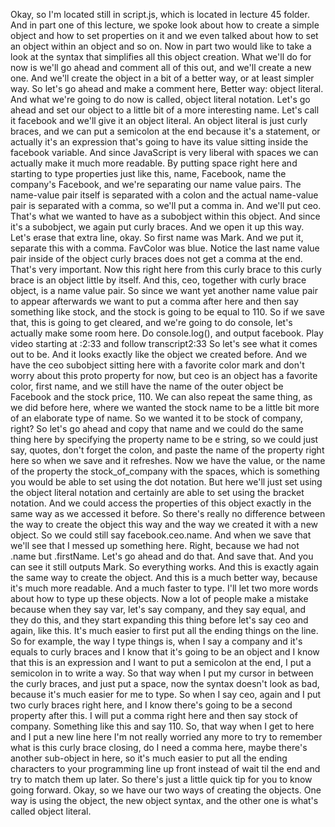 Okay, so I'm located still in script.js, which is located in lecture 45 folder. And in part one of this lecture, we spoke look about how to create a simple object and how to set properties on it and we even talked about how to set an object within an object and so on. Now in part two would like to take a look at the syntax that simplifies all this object creation. What we'll do for now is we'll go ahead and comment all of this out, and we'll create a new one. And we'll create the object in a bit of a better way, or at least simpler way. So let's go ahead and make a comment here, Better way: object literal. And what we're going to do now is called, object literal notation. Let's go ahead and set our object to a little bit of a more interesting name. Let's call it facebook and we'll give it an object literal. An object literal is just curly braces, and we can put a semicolon at the end because it's a statement, or actually it's an expression that's going to have its value sitting inside the facebook variable. And since JavaScript is very liberal with spaces we can actually make it much more readable. By putting space right here and starting to type properties just like this, name, Facebook, name the company's Facebook, and we're separating our name value pairs. The name-value pair itself is separated with a colon and the actual name-value pair is separated with a comma, so we'll put a comma in. And we'll put ceo. That's what we wanted to have as a subobject within this object. And since it's a subobject, we again put curly braces. And we open it up this way. Let's erase that extra line, okay. So first name was Mark. And we put it, separate this with a comma. FavColor was blue. Notice the last name value pair inside of the object curly braces does not get a comma at the end. That's very important. Now this right here from this curly brace to this curly brace is an object little by itself. And this, ceo, together with curly brace object, is a name value pair. So since we want yet another name value pair to appear afterwards we want to put a comma after here and then say something like stock, and the stock is going to be equal to 110. So if we save that, this is going to get cleared, and we're going to do console, let's actually make some room here. Do console.log(), and output facebook.
Play video starting at :2:33 and follow transcript2:33
So let's see what it comes out to be. And it looks exactly like the object we created before. And we have the ceo subobject sitting here with a favorite color mark and don't worry about this proto property for now, but ceo is an object has a favorite color, first name, and we still have the name of the outer object be Facebook and the stock price, 110. We can also repeat the same thing, as we did before here, where we wanted the stock name to be a little bit more of an elaborate type of name. So we wanted it to be stock of company, right? So let's go ahead and copy that name and we could do the same thing here by specifying the property name to be e string, so we could just say, quotes, don't forget the colon, and paste the name of the property right here so when we save and it refreshes. Now we have the value, or the name of the property the stock_of_company with the spaces, which is something you would be able to set using the dot notation. But here we'll just set using the object literal notation and certainly are able to set using the bracket notation. And we could access the properties of this object exactly in the same way as we accessed it before. So there's really no difference between the way to create the object this way and the way we created it with a new object. So we could still say facebook.ceo.name. And when we save that we'll see that I messed up something here. Right, because we had not .name but .firstName. Let's go ahead and do that. And save that. And you can see it still outputs Mark. So everything works. And this is exactly again the same way to create the object. And this is a much better way, because it's much more readable. And a much faster to type. I'll let two more words about how to type up these objects. Now a lot of people make a mistake because when they say var, let's say company, and they say equal, and they do this, and they start expanding this thing before let's say ceo and again, like this. It's much easier to first put all the ending things on the line. So for example, the way I type things is, when I say a company and it's equals to curly braces and I know that it's going to be an object and I know that this is an expression and I want to put a semicolon at the end, I put a semicolon in to write a way. So that way when I put my cursor in between the curly braces, and just put a space, now the syntax doesn't look as bad, because it's much easier for me to type. So when I say ceo, again and I put two curly braces right here, and I know there's going to be a second property after this. I will put a comma right here and then say stock of company. Something like this and say 110. So, that way when I get to here and I put a new line here I'm not really worried any more to try to remember what is this curly brace closing, do I need a comma here, maybe there's another sub-object in here, so it's much easier to put all the ending characters to your programming line up front instead of wait til the end and try to match them up later. So there's just a little quick tip for you to know going forward. Okay, so we have our two ways of creating the objects. One way is using the object, the new object syntax, and the other one is what's called object literal.